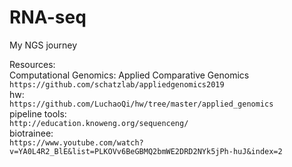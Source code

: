 # RNA-seq
My NGS journey  

Resources:  
Computational Genomics: Applied Comparative Genomics  
```https://github.com/schatzlab/appliedgenomics2019```  
hw:  
```https://github.com/LuchaoQi/hw/tree/master/applied_genomics```  
pipeline tools:  
```http://education.knoweng.org/sequenceng/```  
biotrainee:  
```https://www.youtube.com/watch?v=YA0L4R2_BlE&list=PLKOVv6BeGBMQ2bmWE2DRD2NYk5jPh-huJ&index=2```  

